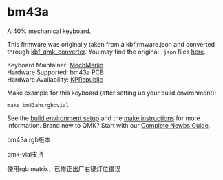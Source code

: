 # bm43a

A 40% mechanical keyboard.  

This firmware was originally taken from a kbfirmware.json and converted through [kbf_qmk_converter](https://noroadsleft.github.io/kbf_qmk_converter/). You may find the original `.json` files [here](https://drive.google.com/drive/folders/11DowBYrFN_uCNa9Q9bXwuMn91vmZYBcG).  


Keyboard Maintainer: [MechMerlin](https://github.com/mechmerlin)  
Hardware Supported: bm43a PCB    
Hardware Availability: [KPRepublic](https://kprepublic.com/products/bm43a-bm43-43-keys-40-custom-mechanical-keyboard-pcb-programmed-numpad-layouts-qmk-firmware-with-rgb-bottom-underglow-alps-mx)  

Make example for this keyboard (after setting up your build environment):

    make bm43ahsrgb:vial

See the [build environment setup](https://docs.qmk.fm/#/getting_started_build_tools) and the [make instructions](https://docs.qmk.fm/#/getting_started_make_guide) for more information. Brand new to QMK? Start with our [Complete Newbs Guide](https://docs.qmk.fm/#/newbs).


bm43a rgb版本

qmk-vial支持

使用rgb matrix，已修正出厂右键灯位错误
